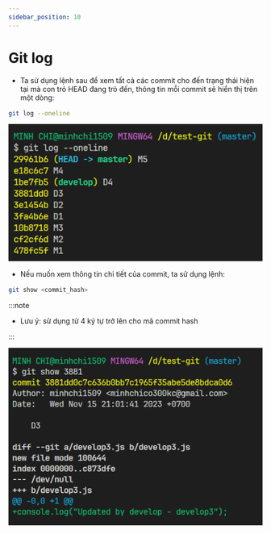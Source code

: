 ```yaml
---
sidebar_position: 10
---
```


# Git log

- Ta sử dụng lệnh sau để xem tất cả các commit cho đến trạng thái hiện tại mà con trỏ HEAD đang trỏ đến, thông tin mỗi commit sẽ hiển thị trên một dòng:

```bash
git log --oneline
```

![1700066732125](image/git-log/1700066732125.png)

- Nếu muốn xem thông tin chi tiết của commit, ta sử dụng lệnh:

```bash
git show <commit_hash>
```

:::note

- Lưu ý: sử dụng từ 4 ký tự trở lên cho mã commit hash

:::

![1700066780706](image/git-log/1700066780706.png)
